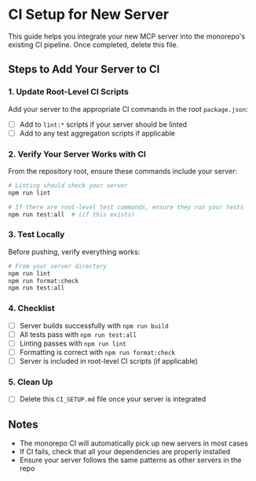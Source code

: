 # CI Setup for New Server

This guide helps you integrate your new MCP server into the monorepo's existing CI pipeline. Once completed, delete this file.

## Steps to Add Your Server to CI

### 1. Update Root-Level CI Scripts

Add your server to the appropriate CI commands in the root `package.json`:

- [ ] Add to `lint:*` scripts if your server should be linted
- [ ] Add to any test aggregation scripts if applicable

### 2. Verify Your Server Works with CI

From the repository root, ensure these commands include your server:

```bash
# Linting should check your server
npm run lint

# If there are root-level test commands, ensure they run your tests
npm run test:all  # (if this exists)
```

### 3. Test Locally

Before pushing, verify everything works:

```bash
# From your server directory
npm run lint
npm run format:check
npm run test:all
```

### 4. Checklist

- [ ] Server builds successfully with `npm run build`
- [ ] All tests pass with `npm run test:all`
- [ ] Linting passes with `npm run lint`
- [ ] Formatting is correct with `npm run format:check`
- [ ] Server is included in root-level CI scripts (if applicable)

### 5. Clean Up

- [ ] Delete this `CI_SETUP.md` file once your server is integrated

## Notes

- The monorepo CI will automatically pick up new servers in most cases
- If CI fails, check that all your dependencies are properly installed
- Ensure your server follows the same patterns as other servers in the repo
